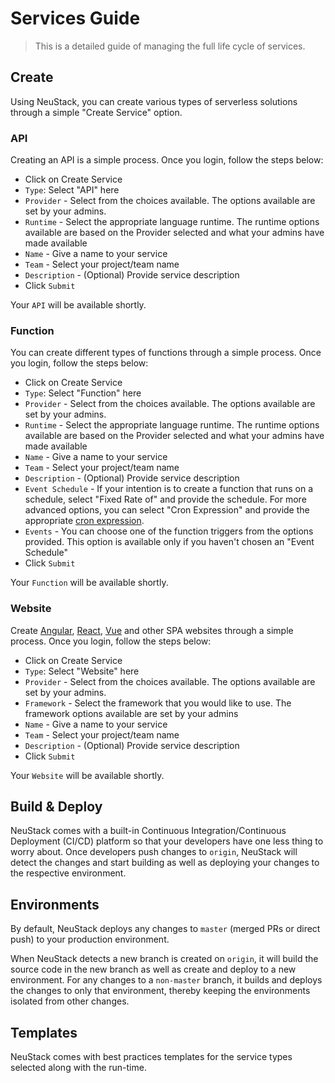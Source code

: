 # Services Guide

> This is a detailed guide of managing the full life cycle of services.

## Create

Using NeuStack, you can create various types of serverless solutions through a simple "Create Service" option.

### API

Creating an API is a simple process. Once you login, follow the steps below:

* Click on Create Service
* `Type`: Select "API" here
* `Provider` - Select from the choices available. The options available are set by your admins.
* `Runtime` - Select the appropriate language runtime. The runtime options available are based on the Provider selected and what your admins have made available
* `Name` - Give a name to your service 
* `Team` - Select your project/team name
* `Description` - (Optional) Provide service description 
* Click `Submit`

Your `API` will be available shortly.

### Function

You can create different types of functions through a simple process. Once you login, follow the steps below:

* Click on Create Service
* `Type`: Select "Function" here
* `Provider` - Select from the choices available. The options available are set by your admins.
* `Runtime` - Select the appropriate language runtime. The runtime options available are based on the Provider selected and what your admins have made available
* `Name` - Give a name to your service 
* `Team` - Select your project/team name
* `Description` - (Optional) Provide service description 
* `Event Schedule` - If your intention is to create a function that runs on a schedule, select "Fixed Rate of" and provide the schedule. For more advanced options, you can select "Cron Expression" and provide the appropriate [cron expression](https://docs.aws.amazon.com/AmazonCloudWatch/latest/events/ScheduledEvents.html#CronExpressions). 
* `Events` - You can choose one of the function triggers from the options provided. This option is available only if you haven't chosen an "Event Schedule"
* Click `Submit`

Your `Function` will be available shortly.

### Website

Create [Angular](https://angular.io/), [React](https://reactjs.org/), [Vue](https://vuejs.org/) and other SPA websites through a simple process. Once you login, follow the steps below:

* Click on Create Service
* `Type`: Select "Website" here
* `Provider` - Select from the choices available. The options available are set by your admins.
* `Framework` - Select the framework that you would like to use. The framework options available are set by your admins
* `Name` - Give a name to your service 
* `Team` - Select your project/team name
* `Description` - (Optional) Provide service description 
* Click `Submit`

Your `Website` will be available shortly.

## Build & Deploy

NeuStack comes with a built-in Continuous Integration/Continuous Deployment (CI/CD) platform so that your developers have one less thing to worry about. Once developers push changes to `origin`, NeuStack will detect the changes and start building as well as deploying your changes to the respective environment. 

## Environments
By default, NeuStack deploys any changes to `master` (merged PRs or direct push) to your production environment. 

When NeuStack detects a new branch is created on `origin`, it will build the source code in the new branch as well as create and deploy to a new environment. For any changes to a `non-master` branch, it builds and deploys the changes to only that environment, thereby keeping the environments isolated from other changes.

## Templates

NeuStack comes with best practices templates for the service types selected along with the run-time. 